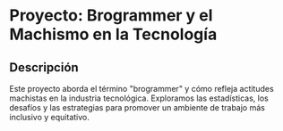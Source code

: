 # Proyecto: Brogrammer y el Machismo en la Tecnología

## Descripción
Este proyecto aborda el término "brogrammer" y cómo refleja actitudes machistas en la industria tecnológica. Exploramos las estadísticas, los desafíos y las estrategias para promover un ambiente de trabajo más inclusivo y equitativo.
